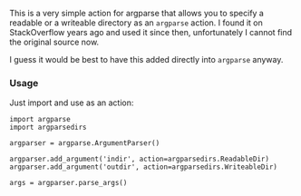 This is a very simple action for argparse that allows
you to specify a readable or a writeable directory as an `argparse` action.
I found it on StackOverflow years ago and used it since then,
unfortunately I cannot find the original source now.

I guess it would be best to have this added directly into `argparse` anyway.

### Usage
Just import and use as an action:

    import argparse
    import argparsedirs

    argparser = argparse.ArgumentParser()

    argparser.add_argument('indir', action=argparsedirs.ReadableDir)
    argparser.add_argument('outdir', action=argparsedirs.WriteableDir)

    args = argparser.parse_args()

